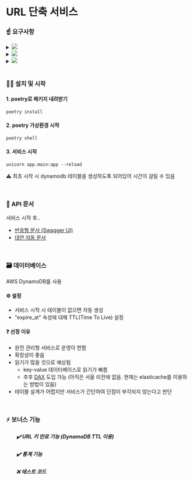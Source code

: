 # URL 단축 서비스

### ☝️ 요구사항

<details>
<summary>
  <img src="https://img.shields.io/badge/AWS-orange">
</summary>
  &emsp;• DynamoDB 관련 권한이 있는 AWS 계정<br>
  &emsp;• DynamoDB 리소스를 다루기 위해 AWS 계정의 ACCESS KEY ID와 SECRET ACCESS KEY가 필요 (.env 파일에 입력)<br>
  <br>
  <img src="https://github.com/user-attachments/assets/3fa3e36e-6e87-4775-9295-885d05f950f2">

</details>

<details>
<summary>
  <img src="https://img.shields.io/badge/python-3.11_|_3.12-blue">
</summary>
  &emsp;• python 3.11 버전 이상
</details>

<details>
<summary>
  <img src="https://img.shields.io/endpoint?url=https://python-poetry.org/badge/v0.json">
</summary>
  &emsp;• python 패키지 관리용 poetry
</details>

<br>

### 👩‍💻 설치 및 시작
#### 1. poetry로 패키지 내려받기
```
poetry install
```
#### 2. poetry 가상환경 시작
```
poetry shell
```
#### 3. 서비스 시작
```
uvicorn app.main:app --reload
```
⚠️ 최초 시작 시 dynamodb 테이블을 생성하도록 되어있어 시간이 걸릴 수 있음

<br>

### 📝 API 문서
서비스 시작 후..
- [반응형 문서 (Swagger UI)](http://127.0.0.1:8000/docs)
- [대안 자동 문서](http://127.0.0.1:8000/redoc)

<br>

### 🗃️ 데이터베이스
AWS DynamoDB를 사용

#### ⚙️ 설정
- 서비스 시작 시 테이블이 없으면 자동 생성
- "expire_at" 속성에 대해 TTL(Time To Live) 설정

#### ❓ 선정 이유
- 완전 관리형 서비스로 운영이 편함
- 확장성이 좋음
- 읽기가 많을 것으로 예상됨
  * key-value 데이터베이스로 읽기가 빠름
  * 추후 [DAX](https://aws.amazon.com/ko/dynamodbaccelerator/) 도입 가능 (아직은 서울 리전에 없음. 현재는 elasticache를 이용하는 방법이 있음)
- 테이블 설계가 어렵지만 서비스가 간단하여 단점이 부각되지 않는다고 판단

<br>

### ⚡ 보너스 기능
##### &emsp;&emsp;✔️ URL 키 만료 기능 (DynamoDB TTL 이용)
##### &emsp;&emsp;✔️ 통계 기능
##### &emsp;&emsp;❌ 테스트 코드


